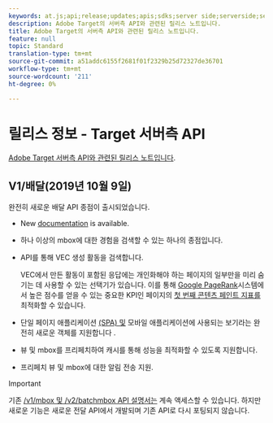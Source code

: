 ```yaml
---
keywords: at.js;api;release;updates;apis;sdks;server side;serverside;server-side;api;delivery api
description: Adobe Target의 서버측 API와 관련된 릴리스 노트입니다.
title: Adobe Target의 서버측 API와 관련된 릴리스 노트입니다.
feature: null
topic: Standard
translation-type: tm+mt
source-git-commit: a51addc6155f2681f01f2329b25d72327de36701
workflow-type: tm+mt
source-wordcount: '211'
ht-degree: 0%

---
```



# 릴리스 정보 - Target 서버측 API

[Adobe Target 서버측 API와 관련된 릴리스 노트입니다](https://developers.adobetarget.com/api/delivery-api/).

## V1/배달(2019년 10월 9일)

완전히 새로운 배달 API 종점이 출시되었습니다.

* New [documentation](https://developers.adobetarget.com/api/delivery-api/) is available.
* 하나 이상의 mbox에 대한 경험을 검색할 수 있는 하나의 종점입니다.
* API를 통해 VEC 생성 활동을 검색합니다.

   VEC에서 만든 활동이 포함된 응답에는 개인화해야 하는 페이지의 일부만을 미리 숨기는 데 사용할 수 있는 선택기가 있습니다. 이를 통해 [Google PageRank](https://developers.google.com/web/fundamentals/performance/user-centric-performance-metrics.html)시스템에서 높은 점수를 얻을 수 있는 중요한 KPI인 페이지의 [첫 번째 콘텐츠 페인트 지표를](https://en.wikipedia.org/wiki/PageRank) 최적화할 수 있습니다.

* 단일 페이지 애플리케이션 [(SPA) 및](/help/c-implementing-target/c-implementing-target-for-client-side-web/how-to-deployatjs/target-atjs-single-page-application.md) 모바일 애플리케이션에 사용되는 보기라는 완전히 새로운 객체를 지원합니다 [](/help/c-target-mobile-app/target-mobile-app.md).
* 뷰 및 mbox를 프리페치하여 캐시를 통해 성능을 최적화할 수 있도록 지원합니다.
* 프리페치 뷰 및 mbox에 대한 알림 전송 지원.

>[!IMPORTANT]
>
>기존 [/v1/mbox 및 /v2/batchmbox API 설명서는](https://developers.adobetarget.com/api/legacy-api/index.html) 계속 액세스할 수 있습니다. 하지만 새로운 기능은 새로운 전달 API에서 개발되며 기존 API로 다시 포팅되지 않습니다.
